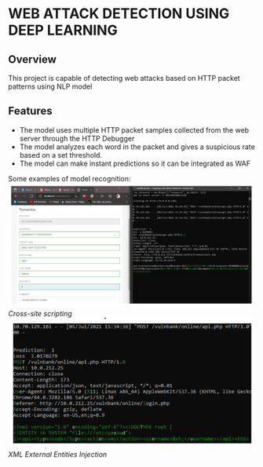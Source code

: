 # WEB ATTACK DETECTION USING DEEP LEARNING

## Overview
This project is capable of detecting web attacks based on HTTP packet patterns using NLP model

## Features

- The model uses multiple HTTP packet samples collected from the web server through the HTTP Debugger
- The model analyzes each word in the packet and gives a suspicious rate based on a set threshold.
- The model can make instant predictions so it can be integrated as WAF


Some examples of model recognition:     
![XSS](example/xss.PNG)  
*Cross-site scripting*   
![](example/xml.PNG)  
*XML External Entities Injection*   
